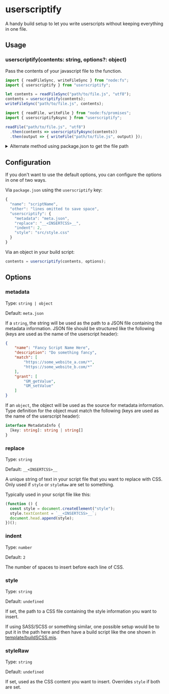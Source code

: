 # userscriptify
A handy build setup to let you write userscripts without keeping everything in one file.

## Usage

### userscriptify(contents: string, options?: object)
Pass the contents of your javascript file to the function.

```js
import { readFileSync, writeFileSync } from "node:fs";
import { userscriptify } from "userscriptify";

let contents = readFileSync("path/to/file.js", "utf8");
contents = userscriptify(contents);
writeFileSync("path/to/file.js", contents);
```

```js
import { readFile, writeFile } from "node:fs/promises";
import { userscriptifyAsync } from "userscriptify";

readFile("path/to/file.js", "utf8")
  .then(contents => userscriptifyAsync(contents))
  .then(output => { writeFile("path/to/file.js", output) });
```

<details>
<summary>Alternate method using package.json to get the file path</summary>

```js
import { readFile, writeFile } from "node:fs/promises";
import { userscriptifyAsync } from "userscriptify";

const packageInfo = await readFile('package.json', 'utf8').then(info => JSON.parse(info));

// Assuming you have the file path as the value for "main"
readFile(packageInfo.main, "utf8")
  .then(contents => userscriptifyAsync(contents))
  .then(output => { writeFile(packageInfo.main, output) });
```
</details>

## Configuration
If you don't want to use the default options, you can configure the options in one of two ways.

Via `package.json` using the `userscriptify` key:

```javascript
{
  "name": "scriptName",
  "other": "lines omitted to save space",
  "userscriptify": {
    "metadata": "meta.json",
    "replace": "__<INSERTCSS>__",
    "indent": 2,
    "style": "src/style.css"
  }
}
```

Via an object in your build script:

```js
contents = userscriptify(contents, options);
```

## Options

### metadata

Type: `string | object`

Default: `meta.json`

If a `string`, the string will be used as the path to a JSON file containing the metadata information. JSON file should be structured like the following (keys are used as the name of the userscript header):

```json
{
    "name": "Fancy Script Name Here",
    "description": "Do something fancy",
    "match": [
        "https://some_website_a.com/*",
        "https://some_website_b.com/*"
    ],
    "grant": [
        "GM_getValue",
        "GM_setValue"
    ]
}
```

If an `object`, the object will be used as the source for metadata information. Type definition for the object must match the following (keys are used as the name of the userscript header):
```typescript
interface MetadataInfo {
  [key: string]: string | string[]
}
```

### replace

Type: `string`

Default: `__<INSERTCSS>__`

A unique string of text in your script file that you want to replace with CSS. Only used if `style` or `styleRaw` are set to something.

Typically used in your script file like this:

```javascript
(function () {
  const style = document.createElement("style");
  style.textContent = `__<INSERTCSS>__`;
  document.head.append(style);
})();
```

### indent

Type: `number`

Default: `2`

The number of spaces to insert before each line of CSS.

### style

Type: `string`

Default: `undefined`

If set, the path to a CSS file containing the style information you want to insert.

If using SASS/SCSS or something similar, one possible setup would be to put it in the path here and then have a build script like the one shown in [template/buildSCSS.mjs](template/buildSCSS.mjs).

### styleRaw

Type: `string`

Default: `undefined`

If set, used as the CSS content you want to insert. Overrides `style` if both are set.
